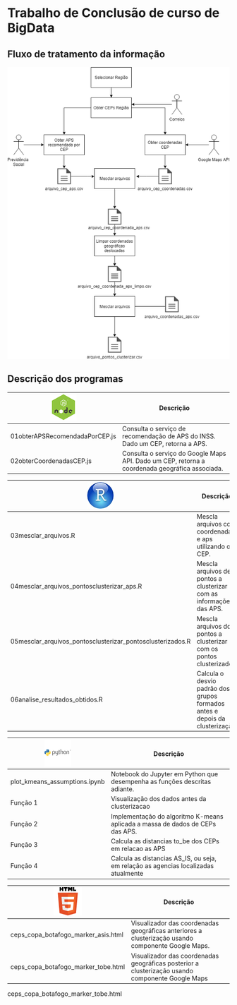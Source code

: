 # Trabalho de Conclusão de curso de BigData

## Fluxo de tratamento da informação

![Fluxo de tratamento da Informação](image/Fluxotratamentoinformacao.png "Fluxo de tratamento da Informação")

## Descrição dos programas

|![NodeJs](image/nodejs.png)|Descrição|
|--------------|-----------------|
|01obterAPSRecomendadaPorCEP.js|Consulta o serviço de recomendação de APS do INSS. Dado um CEP, retorna a APS.
|02obterCoordenadasCEP.js|Consulta o serviço do Google Maps API. Dado um CEP, retorna a coordenada geográfica associada.| 


|![NodeJs](image/R_icon.jpg)|Descrição|
|--------------|-----------------|
|03mesclar_arquivos.R|Mescla arquivos com coordenadas e aps utilizando o CEP.
|04mesclar_arquivos_pontosclusterizar_aps.R|Mescla arquivos de pontos a clusterizar com as informações das APS.|
|05mesclar_arquivos_pontosclusterizar_pontosclusterizados.R|Mescla arquivos dos pontos a clusterizar com os pontos clusterizados.|
|06analise_resultados_obtidos.R|Calcula o desvio padrão dos grupos formados antes e depois da clusterização.|

|![Python](image/phyton.png)|Descrição|
|--------------|-----------------|
|plot_kmeans_assumptions.ipynb|Notebook do Jupyter em Python que desempenha as funções descritas adiante.|
|Função 1|Visualização dos dados antes da clusterizacao| 
|Função 2|Implementação do algoritmo K-means aplicada a massa de dados de CEPs das APS.|
|Função 3|Calcula as distancias to_be dos CEPs em relacao as APS| 
|Função 4|Calcula as distancias AS_IS, ou seja, em relação as agencias localizadas atualmente| 
 
|![Html5](image/HTML_Logo.png)|Descrição|
|--------------|-----------------|
|ceps_copa_botafogo_marker_asis.html|Visualizador das coordenadas geográficas anteriores a clusterização usando componente Google Maps.|
|ceps_copa_botafogo_marker_tobe.html|Visualizador das coordenadas geográficas posterior a clusterização usando componente Google Maps| 


ceps_copa_botafogo_marker_tobe.html
